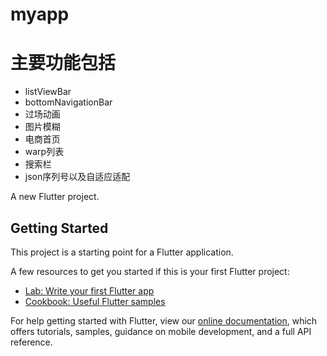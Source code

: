 # myapp

# 主要功能包括
* listViewBar
* bottomNavigationBar
* 过场动画
* 图片模糊
* 电商首页
* warp列表
* 搜索栏
* json序列号以及自适应适配

A new Flutter project.

## Getting Started

This project is a starting point for a Flutter application.

A few resources to get you started if this is your first Flutter project:

- [Lab: Write your first Flutter app](https://flutter.dev/docs/get-started/codelab)
- [Cookbook: Useful Flutter samples](https://flutter.dev/docs/cookbook)

For help getting started with Flutter, view our
[online documentation](https://flutter.dev/docs), which offers tutorials,
samples, guidance on mobile development, and a full API reference.
